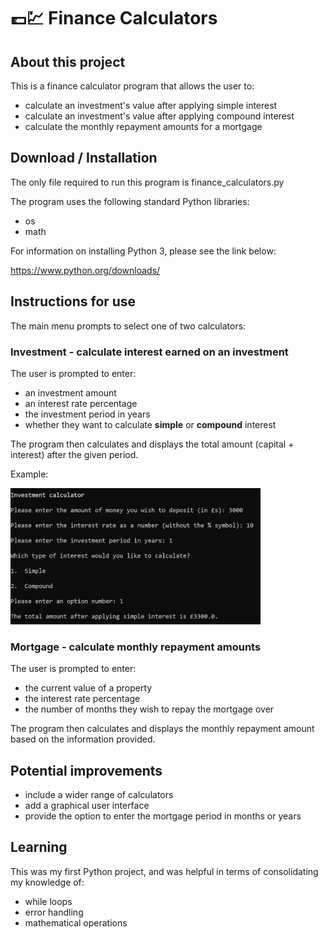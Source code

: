 # 💷💹 Finance Calculators

## About this project

This is a finance calculator program that allows the user to:

* calculate an investment's value after applying simple interest
* calculate an investment's value after applying compound interest
* calculate the monthly repayment amounts for a mortgage

## Download / Installation

The only file required to run this program is finance_calculators.py

The program uses the following standard Python libraries:
* os
* math

For information on installing Python 3, please see the link below:

https://www.python.org/downloads/


## Instructions for use

The main menu prompts to select one of two calculators:

### Investment - calculate interest earned on an investment

The user is prompted to enter:
* an investment amount
* an interest rate percentage
* the investment period in years
* whether they want to calculate **simple** or **compound** interest

The program then calculates and displays the total amount (capital + interest) after the given period.

  Example:

  <img src="images/screenshot.png" width="400"> 

### Mortgage - calculate monthly repayment amounts

The user is prompted to enter:
* the current value of a property
* the interest rate percentage
* the number of months they wish to repay the mortgage over

The program then calculates and displays the monthly repayment amount based on the information provided.

## Potential improvements

* include a wider range of calculators
* add a graphical user interface
* provide the option to enter the mortgage period in months or years

## Learning

This was my first Python project, and was helpful in terms of consolidating my knowledge of:

* while loops
* error handling
* mathematical operations
